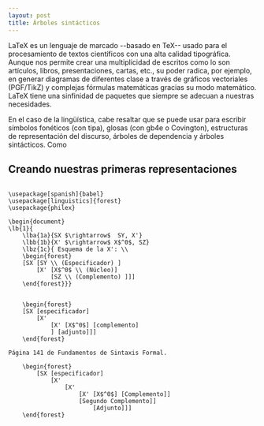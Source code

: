 ```yaml
---
layout: post
title: Árboles sintácticos
---
```



LaTeX es un lenguaje de marcado --basado en TeX-- usado para el procesamiento de textos científicos con una alta calidad tipográfica. Aunque nos permite crear una multiplicidad de escritos como lo son artículos, libros, presentaciones, cartas, etc., su poder radica, por ejemplo, en generar diagramas de diferentes clase a través de gráficos vectoriales (PGF/TikZ) y complejas fórmulas matemáticas gracias su modo matemático. LaTeX tiene una sinfinidad de paquetes que siempre se adecuan a nuestras necesidades.

En el caso de la lingüística, cabe resaltar que se puede usar para escribir símbolos fonéticos (con tipa), glosas (con gb4e o Covington), estructuras de representación del discurso, árboles de dependencia y árboles sintácticos. Como     

## Creando nuestras primeras representaciones 

```{=latex}

\usepackage[spanish]{babel}
\usepackage[linguistics]{forest}
\usepackage{philex}

\begin{document}
\lb{1}{
    \lba{1a}{SX $\rightarrow$  SY, X'}
    \lbb{1b}{X' $\rightarrow$ X$^0$, SZ}
    \lbz{1c}{ Esquema de la X': \\   
    \begin{forest}
    [SX [SY \\ (Especificador) ] 
        [X' [X$^0$ \\ (Núcleo)] 
            [SZ \\ (Complemento) ]]]
    \end{forest}}}


    \begin{forest}
    [SX [especificador]
        [X' 
            [X' [X$^0$] [complemento]
            ] [adjunto]]]
    \end{forest}
        
Página 141 de Fundamentos de Sintaxis Formal.

    \begin{forest}
        [SX [especificador]
            [X'
                [X'  
                    [X' [X$^0$] [Complemento]] 
                    [Segundo Complemento]] 
                        [Adjunto]]]
    \end{forest}
```
